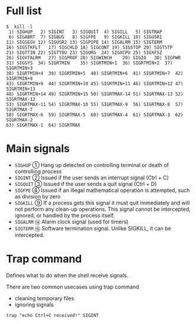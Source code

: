 # Full list 
```
$  kill -l
 1) SIGHUP	 2) SIGINT	 3) SIGQUIT	 4) SIGILL	 5) SIGTRAP
 6) SIGABRT	 7) SIGBUS	 8) SIGFPE	 9) SIGKILL	10) SIGUSR1
11) SIGSEGV	12) SIGUSR2	13) SIGPIPE	14) SIGALRM	15) SIGTERM
16) SIGSTKFLT	17) SIGCHLD	18) SIGCONT	19) SIGSTOP	20) SIGTSTP
21) SIGTTIN	22) SIGTTOU	23) SIGURG	24) SIGXCPU	25) SIGXFSZ
26) SIGVTALRM	27) SIGPROF	28) SIGWINCH	29) SIGIO	30) SIGPWR
31) SIGSYS	34) SIGRTMIN	35) SIGRTMIN+1	36) SIGRTMIN+2	37) SIGRTMIN+3
38) SIGRTMIN+4	39) SIGRTMIN+5	40) SIGRTMIN+6	41) SIGRTMIN+7	42) SIGRTMIN+8
43) SIGRTMIN+9	44) SIGRTMIN+10	45) SIGRTMIN+11	46) SIGRTMIN+12	47) SIGRTMIN+13
48) SIGRTMIN+14	49) SIGRTMIN+15	50) SIGRTMAX-14	51) SIGRTMAX-13	52) SIGRTMAX-12
53) SIGRTMAX-11	54) SIGRTMAX-10	55) SIGRTMAX-9	56) SIGRTMAX-8	57) SIGRTMAX-7
58) SIGRTMAX-6	59) SIGRTMAX-5	60) SIGRTMAX-4	61) SIGRTMAX-3	62) SIGRTMAX-2
63) SIGRTMAX-1	64) SIGRTMAX
```
# Main signals 
* `SIGHUP` ① Hang up detected on controlling terminal or death of controlling process
* `SIGINT` ② Issued if the user sends an interrupt signal (Ctrl + C)
* `SIGQUIT` ③ Issued if the user sends a quit signal (Ctrl + D)
* `SIGFPE` ⑧ Issued if an illegal mathematical operation is attempted, such as division by zero
* `SIGKILL` ⑨ If a process gets this signal it must quit immediately and will not perform any clean-up operations. This signal cannot be intercepted, ignored, or handled by the process itself.
* `SIGALRM` ⑭ Alarm clock signal (used for timers)
* `SIGTERM` ⑮ Software termination signal. Unlike SIGKILL, it can be intercepted.
# Trap command 
Defines what to do when the shell receive signals.

There are two common usecases using trap command
* cleaning temporary files
* ignoring signals

`trap "echo Ctrl+C received!" SIGINT`

